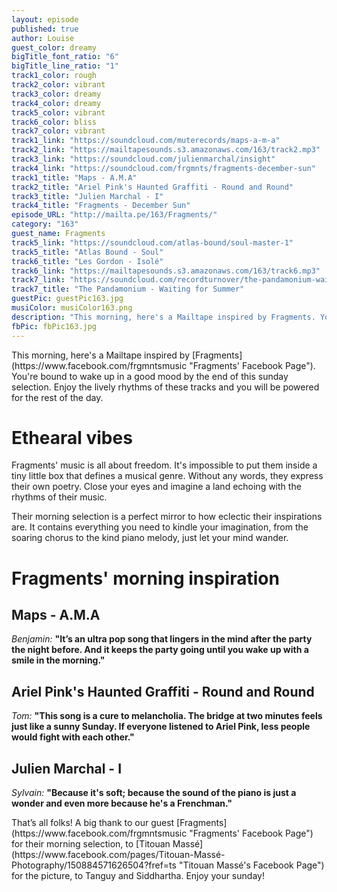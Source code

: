 ```yaml
---
layout: episode
published: true
author: Louise
guest_color: dreamy
bigTitle_font_ratio: "6"
bigTitle_line_ratio: "1"
track1_color: rough
track2_color: vibrant
track3_color: dreamy
track4_color: dreamy
track5_color: vibrant
track6_color: bliss
track7_color: vibrant
track1_link: "https://soundcloud.com/muterecords/maps-a-m-a"
track2_link: "https://mailtapesounds.s3.amazonaws.com/163/track2.mp3"
track3_link: "https://soundcloud.com/julienmarchal/insight"
track4_link: "https://soundcloud.com/frgmnts/fragments-december-sun"
track1_title: "Maps - A.M.A"
track2_title: "Ariel Pink's Haunted Graffiti - Round and Round"
track3_title: "Julien Marchal - I"
track4_title: "Fragments - December Sun"
episode_URL: "http://mailta.pe/163/Fragments/"
category: "163"
guest_name: Fragments
track5_link: "https://soundcloud.com/atlas-bound/soul-master-1"
track5_title: "Atlas Bound - Soul"
track6_title: "Les Gordon - Isolé"
track6_link: "https://mailtapesounds.s3.amazonaws.com/163/track6.mp3"
track7_link: "https://soundcloud.com/recordturnover/the-pandamonium-waiting-for"
track7_title: "The Pandamonium - Waiting for Summer"
guestPic: guestPic163.jpg
musiColor: musiColor163.png
description: "This morning, here's a Mailtape inspired by Fragments. You're bound to wake up in a good mood by the end of this sunday selection. Enjoy the lively rhythms of these tracks and you will be powered for the rest of the day."
fbPic: fbPic163.jpg
---
```


<p id="introduction">
This morning, here's a Mailtape inspired by [Fragments](https://www.facebook.com/frgmntsmusic "Fragments' Facebook Page"). You're bound to wake up in a good mood by the end of this sunday selection. Enjoy the lively rhythms of these tracks and you will be powered for the rest of the day. </p>
 
# Ethearal vibes

Fragments' music is all about freedom. It's impossible to put them inside a tiny little box that defines a musical genre. Without any words, they express their own poetry. Close your eyes and imagine a land echoing with the rhythms of their music. 

Their morning selection is a perfect mirror to how eclectic their inspirations are. It contains everything you need to kindle your imagination, from the soaring chorus to the kind piano melody, just let your mind wander.

# Fragments' morning inspiration
 
## Maps - A.M.A
_Benjamin:_ **"**It’s an ultra pop song that lingers in the mind after the party the night before. And it keeps the party going until you wake up with a smile in the morning.**"**
 
## Ariel Pink's Haunted Graffiti - Round and Round
_Tom:_ **"**This song is a cure to melancholia. The bridge at two minutes feels just like a sunny Sunday. If everyone listened to Ariel Pink, less people would fight with each other.**"**
 
## Julien Marchal - I
_Sylvain:_ **"**Because it's soft; because the sound of the piano is just a wonder and even more because he's a Frenchman.**"** 
 
<p id="outroduction">
That’s all folks! A big thank to our guest [Fragments](https://www.facebook.com/frgmntsmusic "Fragments' Facebook Page") for their morning selection, to [Titouan Massé](https://www.facebook.com/pages/Titouan-Massé-Photography/150884571626504?fref=ts "Titouan Massé's Facebook Page") for the picture, to Tanguy and Siddhartha. Enjoy your sunday!
</p>